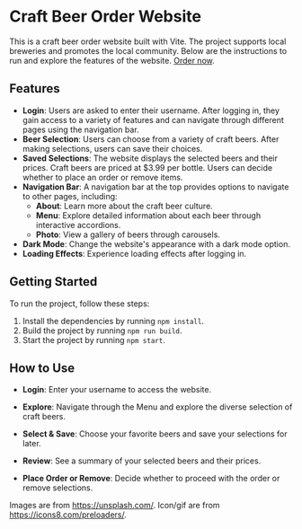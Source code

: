 # Craft Beer Order Website

This is a craft beer order website built with Vite. The project supports local breweries and promotes the local community. Below are the instructions to run and explore the features of the website. [Order now](https://brewscape-northeasternuniversity.koyeb.app/).

## Features

- **Login**: Users are asked to enter their username. After logging in, they gain access to a variety of features and can navigate through different pages using the navigation bar.
- **Beer Selection**: Users can choose from a variety of craft beers. After making selections, users can save their choices.
- **Saved Selections**: The website displays the selected beers and their prices. Craft beers are priced at $3.99 per bottle. Users can decide whether to place an order or remove items.
- **Navigation Bar**: A navigation bar at the top provides options to navigate to other pages, including:
  - **About**: Learn more about the craft beer culture.
  - **Menu**:  Explore detailed information about each beer through interactive accordions.
  - **Photo**: View a gallery of beers through carousels.
- **Dark Mode**: Change the website's appearance with a dark mode option.
- **Loading Effects**: Experience loading effects after logging in.

## Getting Started

To run the project, follow these steps:

1. Install the dependencies by running `npm install`.
2. Build the project by running `npm run build`.
3. Start the project by running `npm start`.

## How to Use

- **Login**: Enter your username to access the website.

- **Explore**: Navigate through the Menu and explore the diverse selection of craft beers.

- **Select & Save**: Choose your favorite beers and save your selections for later.

- **Review**: See a summary of your selected beers and their prices.

- **Place Order or Remove**: Decide whether to proceed with the order or remove selections.



Images are from https://unsplash.com/.
Icon/gif are from https://icons8.com/preloaders/.
